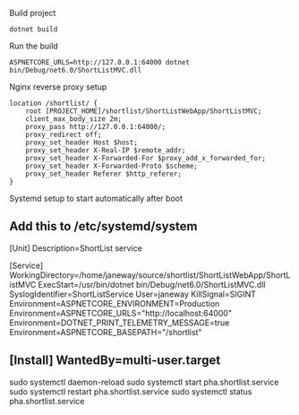 ﻿Build project
    
    dotnet build

Run the build
 
    ASPNETCORE_URLS=http://127.0.0.1:64000 dotnet bin/Debug/net6.0/ShortListMVC.dll

Nginx reverse proxy setup

    location /shortlist/ {
	    root [PROJECT_HOME]/shortlist/ShortListWebApp/ShortListMVC;
	    client_max_body_size 2m;
        proxy_pass http://127.0.0.1:64000/; 
	    proxy_redirect off;
        proxy_set_header Host $host;
        proxy_set_header X-Real-IP $remote_addr;
        proxy_set_header X-Forwarded-For $proxy_add_x_forwarded_for;
        proxy_set_header X-Forwarded-Proto $scheme;
	    proxy_set_header Referer $http_referer;           
    }

Systemd setup to start automatically after boot

Add this to /etc/systemd/system
---
[Unit]
Description=ShortList service

[Service]
WorkingDirectory=/home/janeway/source/shortlist/ShortListWebApp/ShortListMVC
ExecStart=/usr/bin/dotnet bin/Debug/net6.0/ShortListMVC.dll
SyslogIdentifier=ShortListService
User=janeway
KillSignal=SIGINT
Environment=ASPNETCORE_ENVIRONMENT=Production
Environment=ASPNETCORE_URLS="http://localhost:64000"
Environment=DOTNET_PRINT_TELEMETRY_MESSAGE=true
Environment=ASPNETCORE_BASEPATH="/shortlist"

[Install]
WantedBy=multi-user.target
---

sudo systemctl daemon-reload
sudo systemctl start pha.shortlist.service
sudo systemctl restart pha.shortlist.service
sudo systemctl status pha.shortlist.service


